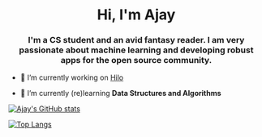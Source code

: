 <h1 align="center">Hi, I'm Ajay</h1>
<h3 align="center">I'm a CS student and an avid fantasy reader. I am very passionate about machine learning and developing robust apps for the open source community.</h3>

- 🔭 I’m currently working on [Hilo](https://github.com/ajaypep/Hilo)

- 🌱 I’m currently (re)learning **Data Structures and Algorithms**


[![Ajay's GitHub stats](https://github-readme-stats.vercel.app/api?username=ajaypep&count_private=true&show_icons=true&theme=tokyonight&hide_border=true)](https://github.com/anuraghazra/github-readme-stats)

[![Top Langs](https://github-readme-stats.vercel.app/api/top-langs/?username=ajaypep&count_private=true&show_icons=true&theme=tokyonight&hide_border=true)](https://github.com/anuraghazra/github-readme-stats)
